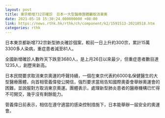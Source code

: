 ```yaml
---
layout: post
title: 東京都增732宗確診　日本一大型醫療團體籲取消東奧
date: 2021-05-18 15:30:24.000000000 +08:00
link: https://news.rthk.hk/rthk/ch/component/k2/1591513-20210518.htm
categories: rthk
---
```


日本東京都新增732宗新型肺炎確診個案，較前一日上升約300宗，累計15萬3300多人染病，重症患者減至81人。

全國新增確診人數昨天下跌至3680人，是上月26日以來最少，但重症患者數目達1235人，創歷來新高。

日本民間要求取消東京奧運的呼聲持續，一個在東京代表約6000名保健醫生的大型醫療團體，向首相菅義偉發公開信，強烈要求當局告知國際奧委會舉辦奧運會的困難，並說服對方取消東京奧運。團體表示，處理新型肺炎患者的醫療機構已忙得不可開交，幾乎沒有剩餘能力。

菅義偉日前表示，相信在遵守適當的感染控制措施下，日本能舉辦一屆安全的奧運會。
